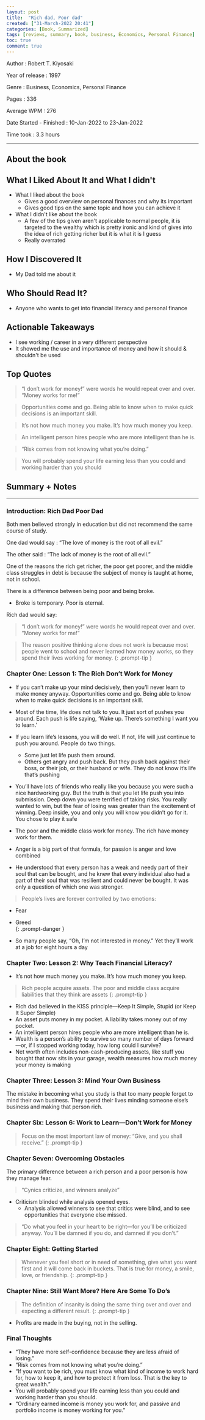 ```yaml
---
layout: post
title:  "Rich dad, Poor dad"
created: ["31-March-2022 20:41"]
categories: [Book, Summarized]
tags: [reviews, summary, book, business, Economics, Personal Finance]
toc: true
comment: true
---
```


Author
:  Robert T. Kiyosaki

Year of release
: 1997

Genre
: Business, Economics, Personal Finance

Pages
: 336

Average WPM
: 276

Date Started - Finished
: 10-Jan-2022 to 23-Jan-2022

Time took
: 3.3 hours

---
## About the book
## What I Liked About It and What I didn't
- What I liked about the book
	- Gives a good overview on personal finances and why its important
	- Gives good tips on the same topic and how you can achieve it 
- What I didn't like about the book
	- A few of the tips given aren't applicable to normal people, it is targeted to the wealthy which is pretty ironic and kind of gives into the idea of rich getting richer but it is what it is I guess
	- Really overrated

## How I Discovered It
- My Dad told me about it

## Who Should Read It?
- Anyone who wants to get into financial literacy and personal finance

## Actionable Takeaways
- I see working / career in a very different perspective
- It showed me the use and importance of money and how it should & shouldn't be used


## Top Quotes
> “I don’t work for money!” were words he would repeat over and over. “Money works for me!”  

> Opportunities come and go. Being able to know when to make quick decisions is an important skill.

> It’s not how much money you make. It’s how much money you keep. 

> An intelligent person hires people who are more intelligent than he is. 

> “Risk comes from not knowing what you’re doing.”

> You will probably spend your life earning less than you could and working harder than you should


## Summary + Notes
---
### Introduction: Rich Dad Poor Dad  
Both men believed strongly in education but did not recommend the same course of study.

One dad would say
: “The love of money is the root of all evil.” 

The other said
: “The lack of money is the root of all evil.”  

One of the reasons the rich get richer, the poor get poorer, and the middle class struggles in debt is because the subject of money is taught at home, not in school.  

There is a difference between being poor and being broke. 
- Broke is temporary. Poor is eternal.  

Rich dad would say:
> “I don’t work for money!” were words he would repeat over and over. “Money works for me!”  

> The reason positive thinking alone does not work is because most people went to school and never learned how money works, so they spend their lives working for money.
{: .prompt-tip }

### Chapter One: Lesson 1: The Rich Don’t Work for Money  
- If you can’t make up your mind decisively, then you’ll never learn to make money anyway. Opportunities come and go. Being able to know when to make quick decisions is an important skill.   

- Most of the time, life does not talk to you. It just sort of pushes you around. Each push is life saying, ‘Wake up. There’s something I want you to learn.’  

- If you learn life’s lessons, you will do well. If not, life will just continue to push you around. People do two things. 
	- Some just let life push them around. 
	- Others get angry and push back. But they push back against their boss, or their job, or their husband or wife. They do not know it’s life that’s pushing  

- You’ll have lots of friends who really like you because you were such a nice hardworking guy. But the truth is that you let life push you into submission. Deep down you were terrified of taking risks. You really wanted to win, but the fear of losing was greater than the excitement of winning. Deep inside, you and only you will know you didn’t go for it. You chose to play it safe

- The poor and the middle class work for money. The rich have money work for them.  

- Anger is a big part of that formula, for passion is anger and love combined  

- He understood that every person has a weak and needy part of their soul that can be bought, and he knew that every individual also had a part of their soul that was resilient and could never be bought. It was only a question of which one was stronger.  

> People’s lives are forever controlled by two emotions: 
- Fear 
- Greed  
{: .prompt-danger }

- So many people say, “Oh, I’m not interested in money.” Yet they’ll work at a job for eight hours a day

### Chapter Two: Lesson 2: Why Teach Financial Literacy?  
- It’s not how much money you make. It’s how much money you keep.  

> Rich people acquire assets. The poor and middle class acquire liabilities that they think are assets
{: .prompt-tip }

- Rich dad believed in the KISS principle—Keep It Simple, Stupid (or Keep It Super Simple)
- An asset puts money in my pocket. A liability takes money out of my pocket.  
- An intelligent person hires people who are more intelligent than he is.  
- Wealth is a person’s ability to survive so many number of days forward—or, if I stopped working today, how long could I survive?  
- Net worth often includes non-cash-producing assets, like stuff you bought that now sits in your garage, wealth measures how much money your money is making  

### Chapter Three: Lesson 3: Mind Your Own Business  
The mistake in becoming what you study is that too many people forget to mind their own business. They spend their lives minding someone else’s business and making that person rich.


### Chapter Six: Lesson 6: Work to Learn—Don’t Work for Money  
> Focus on the most important law of money: “Give, and you shall receive.”
{: .prompt-tip } 

### Chapter Seven: Overcoming Obstacles  
The primary difference between a rich person and a poor person is how they manage fear.
> “Cynics criticize, and winners analyze”  

- Criticism blinded while analysis opened eyes. 
	- Analysis allowed winners to see that critics were blind, and to see opportunities that everyone else missed.

> “Do what you feel in your heart to be right—for you’ll be criticized anyway. You’ll be damned if you do, and damned if you don’t.”  

### Chapter Eight: Getting Started  
> Whenever you feel short or in need of something, give what you want first and it will come back in buckets. That is true for money, a smile, love, or friendship.
{: .prompt-tip }

### Chapter Nine: Still Want More? Here Are Some To Do’s  
> The definition of insanity is doing the same thing over and over and expecting a different result.
{: .prompt-tip }
- Profits are made in the buying, not in the selling.  

### Final Thoughts  
- “They have more self-confidence because they are less afraid of losing.”  
- “Risk comes from not knowing what you’re doing.”  
- “If you want to be rich, you must know what kind of income to work hard for, how to keep it, and how to protect it from loss. That is the key to great wealth.”
- You will probably spend your life earning less than you could and working harder than you should.  
- “Ordinary earned income is money you work for, and passive and portfolio income is money working for you.”